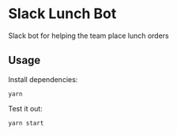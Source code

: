 # Slack Lunch Bot

Slack bot for helping the team place lunch orders

## Usage
Install dependencies:
```
yarn
```

Test it out:
```
yarn start
```